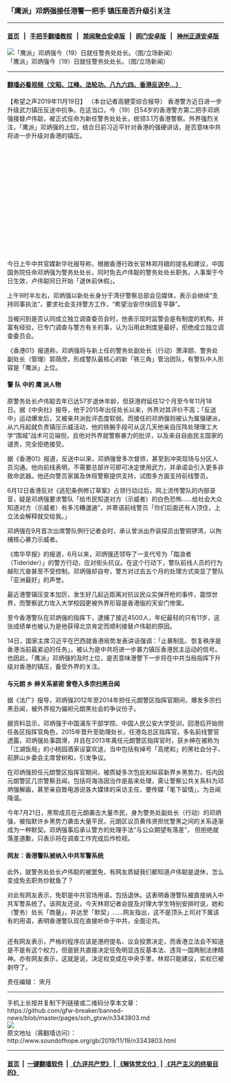 ### 「鹰派」邓炳强接任港警一把手 镇压是否升级引关注
------------------------

#### [首页](https://github.com/gfw-breaker/banned-news/blob/master/README.md) &nbsp;&nbsp;|&nbsp;&nbsp; [手把手翻墙教程](https://github.com/gfw-breaker/guides/wiki) &nbsp;&nbsp;|&nbsp;&nbsp; [禁闻聚合安卓版](https://github.com/gfw-breaker/bn-android) &nbsp;&nbsp;|&nbsp;&nbsp; [网门安卓版](https://github.com/oGate2/oGate) &nbsp;&nbsp;|&nbsp;&nbsp; [神州正道安卓版](https://github.com/SzzdOgate/update) 



<div class="zhidingtu">
 <div class="ar-wrap-3x2">
  <img alt="「鹰派」邓炳强今（19）日就任警务处处长。（图/立场新闻）" class="ar-wrap-inside-fill" src="http://img.soundofhope.org/2019/11/tang-xookb-1200x0-600x400.png"/>
 </div>
 <div class="caption">
  「鹰派」邓炳强今（19）日就任警务处处长。（图/立场新闻）
 </div>
</div>
<hr/>


#### [翻墙必看视频（文昭、江峰、法轮功、八九六四、香港反送中...）](https://github.com/gfw-breaker/banned-news/blob/master/pages/links.md)

<div class="content">
 <p>
  <span class="content-info-date">
   【希望之声2019年11月19日】
  </span>
  <span class="content-info-type">
   （本台记者高健雯综合报导）
  </span>
  香港警方近日进一步升级武力镇压反送中抗争。在这当口，今（19）日54岁的香港警方第二把手邓炳强接替卢伟聪，被正式任命为新任警务处处长，统领3.1万香港警察。外界强烈关注，「鹰派」邓炳强的上位，结合日前习近平针对香港的强硬讲话，是否意味中共将进一步升级对香港的镇压。
 </p>
 <div class="widget ad-300x250 ad-ecf">
  <!-- ZW30 Post Embed 300x250 1 -->
  <ins class="adsbygoogle" data-ad-client="ca-pub-1519518652909441" data-ad-slot="9768754376" style="display:inline-block;width:300px;height:250px">
  </ins>
 </div>
 <p>
  今日上午中共官媒新华社报导称，根据香港行政长官林郑月娥的提名和建议，中国国务院任命邓炳强为警务处处长，同时免去卢伟聪的警务处处长职务。人事案于今日生效，卢伟聪同日开始「退休前休假」。
 </p>
 <p>
  上午9时半左右，邓炳强以新处长身分于湾仔警察总部会见媒体，表示会继续“支持同事执法”，要求社会支持警方工作，“希望治安尽快回复平静”。
 </p>
 <p>
  当被问到是否认同成立独立调查委员会时，他表示现时监警会是有制度的机构，并富有经验，已专门调查与警方有关的事，认为沿用此制度是最好，拒绝成立独立调查委员会。
 </p>
 <p>
  《香港01》报道称，邓炳强将与新上任的警务处副处长（行动）萧泽颐、警务处副处长（管理）郭荫庶，形成警队最核心的新「铁三角」管治团队，有警队中人形容是「鹰派」上位。
 </p>
 <h4>
  <strong>
   警
  </strong>
  <strong>
   队
  </strong>
  <strong>
   中的
  </strong>
  <strong>
   鹰
  </strong>
  <strong>
   派人物
  </strong>
 </h4>
 <p>
  原警务处长卢伟聪去年已达57岁退休年龄，但获港府延任12个月至今年11月18日。据《中央社》报导，他于2015年出任处长以来，外界对其评价不高；「反送中」运动爆发后，又被亲共派批评态度软弱。而接任的邓炳强则被认为属强硬派，从六月起就负责镇压示威活动，他的铁腕手段可从这几天他亲自压阵处理理工大学“围城”战术可见端倪，且他对外界就警察暴力的批评，以及来自自由民主国家的谴责，完全拒绝接受。
 </p>
 <p>
  据《香港01》报道，反送中以来，邓炳强曾多次督师，甚至到冲突现场与分区人员沟通。他向前线表明，不需要总部许可即可决定使用武力，并承诺会引入更多非致命武器。他还向警员家属及休班警察提供支持，试图多方面支持前线警员。
 </p>
 <p>
  6月12日香港反对《逃犯条例修订草案》占领行动过后，网上流传警队的内部录音，疑是邓炳强要求警队「给市民知道对方（示威者）的白色恐怖……给社会大众知道对方（示威者）有多污糟邋遢”，并寄语前线警员「你们后面还有人顶住，上立法会解释就交给我。」
 </p>
 <p>
  邓炳强在9月首次出席警队例行记者会时，承认曾派出乔装探员出警铜锣湾，以拘捕核心暴力示威者。
 </p>
 <div>
 </div>
 <p>
  《南华早报》的报道，6月以来，邓炳强还领导了一支代号为「踏浪者（Tiderider）」的警方行动，应对街头抗议。在这个行动下，警队前线人员的行为越形亢奋甚至不受控制。邓炳强却自夸，警方对过去五个月的处理方式突显了警队「亚洲最好」的声誉。
 </p>
 <p>
  最近港警镇压变本加厉，发生好几起近距离对抗议民众实弹开枪的事件，震惊世界，而警察武力攻入大学校园更被外界形容是香港版的天安门惨案。
 </p>
 <p>
  至今香港警队在邓炳强的指挥下，逮捕了接近4500人，年纪最轻的只有11岁，这张成绩单也被认为是他获得北京肯定而顺利接替卢伟聪的原因。
 </p>
 <p>
  14日，国家主席习近平在巴西就香港局势发表讲话强调：「止暴制乱、恢复秩序是香港当前最紧迫的任务」，被认为是中共将进一步暴力镇压香港民主运动的信号。也因此，「鹰派」邓炳强的及时上位，是否意味港警下一步将在中共当局指挥下升级对香港的镇压，备受外界的关注。
 </p>
 <h4>
  <strong>
   与元朗
  </strong>
  <strong>
   乡
  </strong>
  <strong>
   绅关系紧密
  </strong>
  <strong>
   曾卷入多宗扫黑丑闻
  </strong>
 </h4>
 <p>
  据《法广》报导，邓炳强2012年至2014年担任元朗警区指挥官期间，爆发多宗扫黑丑闻，被外界视为偏袒元朗黑社会的争议份子。
 </p>
 <p>
  据资料显示，邓炳强于中国浦东干部学院、中国人民公安大学受训，回港后开始担任各区指挥官角色，2015年晋升至助理处长，任港岛总区指挥官。多名前线警官透露，邓炳强处事圆滑，并且在2013年离任元朗警区指挥官时，获乡绅在被称为「江湖饭局」的小桃园酒家设宴欢送，当中包括有绰号「高佬和」的黑社会分子、前屏山乡委会主席曾树和，引发争议。
 </p>
 <p>
  在邓炳强担任元朗警区指挥官期间，被质疑多次包庇和纵容新界乡黑势力，任内因元朗警区几宗警察丑闻，包括将海洛因当作是盐来处理，需让警察公共关系科为邓炳强解画，甚至亲自致电游说各大媒体的采访主任，要传媒「笔下留情」，为丑闻降温。
 </p>
 <p>
  今年7月21日，黑帮成员在元朗袭击大量市民，身为警务处副处长（行动）的邓炳强，被指默许乡黑势力袭击大量平民，元朗区议员黄伟贤担忧警黑之间的关系逐渐成为一种默契。邓炳强事后承认警方的处理手法“与公众期望有落差”， 但拒绝就落差道歉，只表示将在调查工作完成后作检视。
 </p>
 <h4>
  网友：香港警队被纳入中共军警系统
 </h4>
 <p>
  此外，就警务处处长卢伟聪的被罢免，有网友质疑我们都知道卢伟聪是退休，怎么变成免去职务炒鱿鱼了？
 </p>
 <p>
  对此有网友表示，免职是中共官场用语，包括退休。这表明香港警队被直接纳入中共军警系统了。该网友还说，今天林郑记者会提及对理大学生特别安排时说，她和（警务）处长「商量」，并达至「默契」……网友指出，这不是顶头上司对下属该有的用语，表明香港警队现在直接听命于中共，全面沦共。
 </p>
 <p>
  <img alt="" class="size-medium wp-image-3344010" src="http://img.soundofhope.org/2019/11/fireshotcapture183-20twitter-panzerwong-twitter.com-600x336.png" srcset="http://img.soundofhope.org/2019/11/fireshotcapture183-20twitter-panzerwong-twitter.com-600x336.png 600w, http://img.soundofhope.org/2019/11/fireshotcapture183-20twitter-panzerwong-twitter.com-768x431.png 768w, http://img.soundofhope.org/2019/11/fireshotcapture183-20twitter-panzerwong-twitter.com-180x101.png 180w, http://img.soundofhope.org/2019/11/fireshotcapture183-20twitter-panzerwong-twitter.com-366x205.png 366w, http://img.soundofhope.org/2019/11/fireshotcapture183-20twitter-panzerwong-twitter.com.png 899w"/>
 </p>
 <p>
  还有网友表示，严格的程序应该是港府提名、议会投票决定，而香港立法会不知道是不是有这个权力，但是匪共直接决定任免明显违反基本法、违背一国两制法律精神。亦有网友表示，这就是说，决定权变成在中央手里，林郑只能建议，实权已被剥夺了。
 </p>
 <div class="content-info-btm">
  <p class="content-info-zerenbianji">
   <span class="content-info-title">
    责任编辑：
   </span>
   <span class="content-info-content">
    宋月
   </span>
  </p>
 </div>
</div>

<hr/>
手机上长按并复制下列链接或二维码分享本文章：<br/>
https://github.com/gfw-breaker/banned-news/blob/master/pages/soh_gtxw/n3343803.md <br/>
<a href='https://github.com/gfw-breaker/banned-news/blob/master/pages/soh_gtxw/n3343803.md'><img src='https://github.com/gfw-breaker/banned-news/blob/master/pages/soh_gtxw/n3343803.md.png'/></a> <br/>
原文地址（需翻墙访问）：http://www.soundofhope.org/gb/2019/11/19/n3343803.html


------------------------
#### [首页](https://github.com/gfw-breaker/banned-news/blob/master/README.md) &nbsp;|&nbsp; [一键翻墙软件](https://github.com/gfw-breaker/nogfw/blob/master/README.md) &nbsp;| [《九评共产党》](https://github.com/gfw-breaker/9ping.md/blob/master/README.md#九评之一评共产党是什么) | [《解体党文化》](https://github.com/gfw-breaker/jtdwh.md/blob/master/README.md) | [《共产主义的终极目的》](https://github.com/gfw-breaker/gczydzjmd.md/blob/master/README.md)


<img src='http://gfw-breaker.win/banned-news/pages/soh_gtxw/n3343803.md' width='0px' height='0px'/>